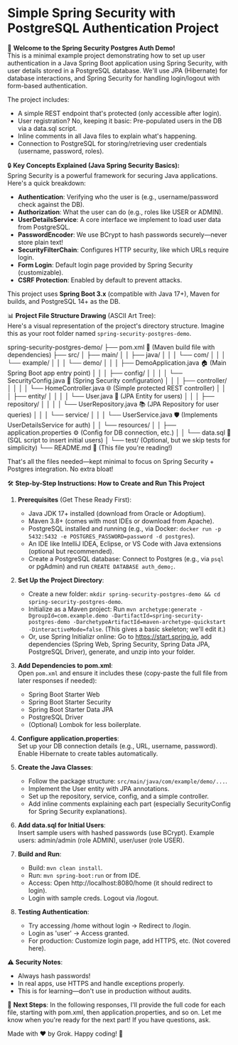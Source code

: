 # Simple Spring Security with PostgreSQL Authentication Project

🚀 **Welcome to the Spring Security Postgres Auth Demo!**  
This is a minimal example project demonstrating how to set up user authentication in a Java Spring Boot application using Spring Security, with user details stored in a PostgreSQL database. We'll use JPA (Hibernate) for database interactions, and Spring Security for handling login/logout with form-based authentication.  

The project includes:  
- A simple REST endpoint that's protected (only accessible after login).  
- User registration? No, keeping it basic: Pre-populated users in the DB via a data.sql script.  
- Inline comments in all Java files to explain what's happening.  
- Connection to PostgreSQL for storing/retrieving user credentials (username, password, roles).  

🔒 **Key Concepts Explained (Java Spring Security Basics):**  
Spring Security is a powerful framework for securing Java applications. Here's a quick breakdown:  
- **Authentication**: Verifying who the user is (e.g., username/password check against the DB).  
- **Authorization**: What the user can do (e.g., roles like USER or ADMIN).  
- **UserDetailsService**: A core interface we implement to load user data from PostgreSQL.  
- **PasswordEncoder**: We use BCrypt to hash passwords securely—never store plain text!  
- **SecurityFilterChain**: Configures HTTP security, like which URLs require login.  
- **Form Login**: Default login page provided by Spring Security (customizable).  
- **CSRF Protection**: Enabled by default to prevent attacks.  

This project uses **Spring Boot 3.x** (compatible with Java 17+), Maven for builds, and PostgreSQL 14+ as the DB.  

📊 **Project File Structure Drawing** (ASCII Art Tree):  
Here's a visual representation of the project's directory structure. Imagine this as your root folder named `spring-security-postgres-demo`.  

spring-security-postgres-demo/
├── pom.xml                  📄 (Maven build file with dependencies)
├── src/
│   ├── main/
│   │   ├── java/
│   │   │   └── com/
│   │   │       └── example/
│   │   │           └── demo/
│   │   │               ├── DemoApplication.java     🏠 (Main Spring Boot app entry point)
│   │   │               ├── config/
│   │   │               │   └── SecurityConfig.java  🔑 (Spring Security configuration)
│   │   │               ├── controller/
│   │   │               │   └── HomeController.java  🌐 (Simple protected REST controller)
│   │   │               ├── entity/
│   │   │               │   └── User.java            👤 (JPA Entity for users)
│   │   │               ├── repository/
│   │   │               │   └── UserRepository.java  📚 (JPA Repository for user queries)
│   │   │               └── service/
│   │   │                   └── UserService.java     🛡️ (Implements UserDetailsService for auth)
│   │   └── resources/
│   │       ├── application.properties               ⚙️ (Config for DB connection, etc.)
│   │       └── data.sql                             💾 (SQL script to insert initial users)
│   └── test/  (Optional, but we skip tests for simplicity)
└── README.md                📖 (This file you're reading!)


That's all the files needed—kept minimal to focus on Spring Security + Postgres integration. No extra bloat!  

🛠️ **Step-by-Step Instructions: How to Create and Run This Project**  

1. **Prerequisites** (Get These Ready First):  
   - Java JDK 17+ installed (download from Oracle or Adoptium).  
   - Maven 3.8+ (comes with most IDEs or download from Apache).  
   - PostgreSQL installed and running (e.g., via Docker: `docker run -p 5432:5432 -e POSTGRES_PASSWORD=password -d postgres`).  
   - An IDE like IntelliJ IDEA, Eclipse, or VS Code with Java extensions (optional but recommended).  
   - Create a PostgreSQL database: Connect to Postgres (e.g., via `psql` or pgAdmin) and run `CREATE DATABASE auth_demo;`.  

2. **Set Up the Project Directory**:  
   - Create a new folder: `mkdir spring-security-postgres-demo && cd spring-security-postgres-demo`.  
   - Initialize as a Maven project: Run `mvn archetype:generate -DgroupId=com.example.demo -DartifactId=spring-security-postgres-demo -DarchetypeArtifactId=maven-archetype-quickstart -DinteractiveMode=false`. (This gives a basic skeleton; we'll edit it.)  
   - Or, use Spring Initializr online: Go to https://start.spring.io, add dependencies (Spring Web, Spring Security, Spring Data JPA, PostgreSQL Driver), generate, and unzip into your folder.  

3. **Add Dependencies to pom.xml**:  
   Open `pom.xml` and ensure it includes these (copy-paste the full file from later responses if needed):  
   - Spring Boot Starter Web  
   - Spring Boot Starter Security  
   - Spring Boot Starter Data JPA  
   - PostgreSQL Driver  
   - (Optional) Lombok for less boilerplate.  

4. **Configure application.properties**:  
   Set up your DB connection details (e.g., URL, username, password). Enable Hibernate to create tables automatically.  

5. **Create the Java Classes**:  
   - Follow the package structure: `src/main/java/com/example/demo/...`.  
   - Implement the User entity with JPA annotations.  
   - Set up the repository, service, config, and a simple controller.  
   - Add inline comments explaining each part (especially SecurityConfig for Spring Security explanations).  

6. **Add data.sql for Initial Users**:  
   Insert sample users with hashed passwords (use BCrypt). Example users: admin/admin (role ADMIN), user/user (role USER).  

7. **Build and Run**:  
   - Build: `mvn clean install`.  
   - Run: `mvn spring-boot:run` or from IDE.  
   - Access: Open http://localhost:8080/home (it should redirect to login).  
   - Login with sample creds. Logout via /logout.  

8. **Testing Authentication**:  
   - Try accessing /home without login → Redirect to /login.  
   - Login as 'user' → Access granted.  
   - For production: Customize login page, add HTTPS, etc. (Not covered here).  

⚠️ **Security Notes**:  
- Always hash passwords!  
- In real apps, use HTTPS and handle exceptions properly.  
- This is for learning—don't use in production without audits.  

🎉 **Next Steps**: In the following responses, I'll provide the full code for each file, starting with pom.xml, then application.properties, and so on. Let me know when you're ready for the next part! If you have questions, ask.  

Made with ❤️ by Grok. Happy coding! 🚀
